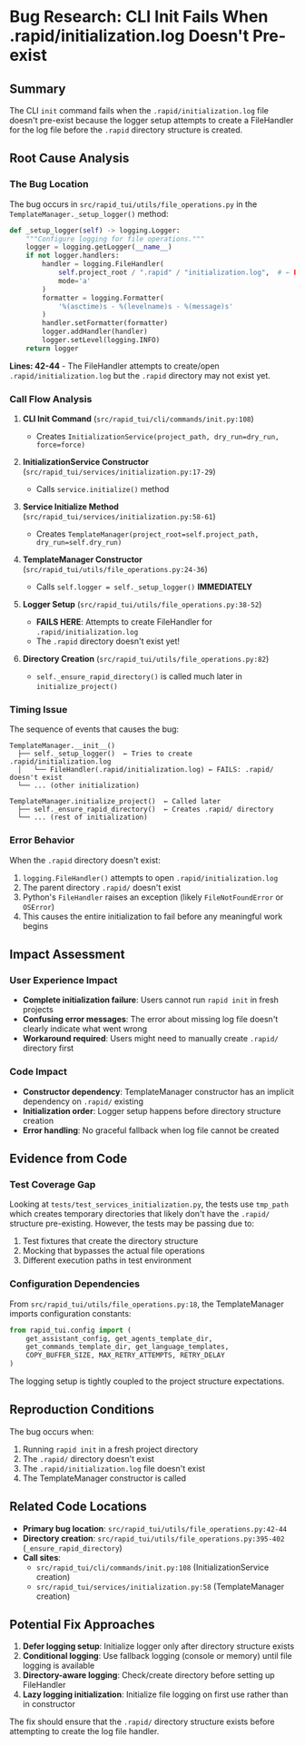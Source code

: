 # Bug Research: CLI Init Fails When .rapid/initialization.log Doesn't Pre-exist

## Summary

The CLI `init` command fails when the `.rapid/initialization.log` file doesn't pre-exist because the logger setup attempts to create a FileHandler for the log file before the `.rapid` directory structure is created.

## Root Cause Analysis

### The Bug Location

The bug occurs in `src/rapid_tui/utils/file_operations.py` in the `TemplateManager._setup_logger()` method:

```python
def _setup_logger(self) -> logging.Logger:
    """Configure logging for file operations."""
    logger = logging.getLogger(__name__)
    if not logger.handlers:
        handler = logging.FileHandler(
            self.project_root / ".rapid" / "initialization.log",  # ← BUG: Directory may not exist
            mode='a'
        )
        formatter = logging.Formatter(
            '%(asctime)s - %(levelname)s - %(message)s'
        )
        handler.setFormatter(formatter)
        logger.addHandler(handler)
        logger.setLevel(logging.INFO)
    return logger
```

**Lines: 42-44** - The FileHandler attempts to create/open `.rapid/initialization.log` but the `.rapid` directory may not exist yet.

### Call Flow Analysis

1. **CLI Init Command** (`src/rapid_tui/cli/commands/init.py:108`)
   - Creates `InitializationService(project_path, dry_run=dry_run, force=force)`

2. **InitializationService Constructor** (`src/rapid_tui/services/initialization.py:17-29`)
   - Calls `service.initialize()` method

3. **Service Initialize Method** (`src/rapid_tui/services/initialization.py:58-61`)
   - Creates `TemplateManager(project_root=self.project_path, dry_run=self.dry_run)`

4. **TemplateManager Constructor** (`src/rapid_tui/utils/file_operations.py:24-36`)
   - Calls `self.logger = self._setup_logger()` **IMMEDIATELY**

5. **Logger Setup** (`src/rapid_tui/utils/file_operations.py:38-52`)
   - **FAILS HERE**: Attempts to create FileHandler for `.rapid/initialization.log`
   - The `.rapid` directory doesn't exist yet!

6. **Directory Creation** (`src/rapid_tui/utils/file_operations.py:82`)
   - `self._ensure_rapid_directory()` is called much later in `initialize_project()`

### Timing Issue

The sequence of events that causes the bug:

```
TemplateManager.__init__()
  ├── self._setup_logger()  ← Tries to create .rapid/initialization.log
  │   └── FileHandler(.rapid/initialization.log) ← FAILS: .rapid/ doesn't exist
  └── ... (other initialization)

TemplateManager.initialize_project()  ← Called later
  ├── self._ensure_rapid_directory()  ← Creates .rapid/ directory
  └── ... (rest of initialization)
```

### Error Behavior

When the `.rapid` directory doesn't exist:
1. `logging.FileHandler()` attempts to open `.rapid/initialization.log`
2. The parent directory `.rapid/` doesn't exist
3. Python's `FileHandler` raises an exception (likely `FileNotFoundError` or `OSError`)
4. This causes the entire initialization to fail before any meaningful work begins

## Impact Assessment

### User Experience Impact
- **Complete initialization failure**: Users cannot run `rapid init` in fresh projects
- **Confusing error messages**: The error about missing log file doesn't clearly indicate what went wrong
- **Workaround required**: Users might need to manually create `.rapid/` directory first

### Code Impact
- **Constructor dependency**: TemplateManager constructor has an implicit dependency on `.rapid/` existing
- **Initialization order**: Logger setup happens before directory structure creation
- **Error handling**: No graceful fallback when log file cannot be created

## Evidence from Code

### Test Coverage Gap
Looking at `tests/test_services_initialization.py`, the tests use `tmp_path` which creates temporary directories that likely don't have the `.rapid/` structure pre-existing. However, the tests may be passing due to:
1. Test fixtures that create the directory structure
2. Mocking that bypasses the actual file operations
3. Different execution paths in test environment

### Configuration Dependencies
From `src/rapid_tui/utils/file_operations.py:18`, the TemplateManager imports configuration constants:
```python
from rapid_tui.config import (
    get_assistant_config, get_agents_template_dir,
    get_commands_template_dir, get_language_templates,
    COPY_BUFFER_SIZE, MAX_RETRY_ATTEMPTS, RETRY_DELAY
)
```

The logging setup is tightly coupled to the project structure expectations.

## Reproduction Conditions

The bug occurs when:
1. Running `rapid init` in a fresh project directory
2. The `.rapid/` directory doesn't exist
3. The `.rapid/initialization.log` file doesn't exist
4. The TemplateManager constructor is called

## Related Code Locations

- **Primary bug location**: `src/rapid_tui/utils/file_operations.py:42-44`
- **Directory creation**: `src/rapid_tui/utils/file_operations.py:395-402` (`_ensure_rapid_directory`)
- **Call sites**:
  - `src/rapid_tui/cli/commands/init.py:108` (InitializationService creation)
  - `src/rapid_tui/services/initialization.py:58` (TemplateManager creation)

## Potential Fix Approaches

1. **Defer logging setup**: Initialize logger only after directory structure exists
2. **Conditional logging**: Use fallback logging (console or memory) until file logging is available
3. **Directory-aware logging**: Check/create directory before setting up FileHandler
4. **Lazy logging initialization**: Initialize file logging on first use rather than in constructor

The fix should ensure that the `.rapid/` directory structure exists before attempting to create the log file handler.